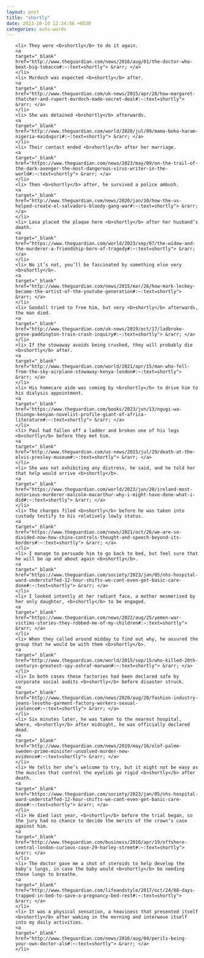 ```yaml
---
layout: post
title: "shortly"
date: 2023-10-10 12:34:56 +0530
categories: auto-words
---
```

<ol>

    <li> They were <b>shortly</b> to do it again.
    <a 
    target="_blank" 
    href="http://www.theguardian.com/news/2016/aug/01/the-doctor-who-beat-big-tobacco#:~:text=shortly"> &rarr; </a>
    </li>
    <li> Murdoch was expected <b>shortly</b> after.
    <a 
    target="_blank" 
    href="http://www.theguardian.com/uk-news/2015/apr/28/how-margaret-thatcher-and-rupert-murdoch-made-secret-deal#:~:text=shortly"> &rarr; </a>
    </li>
    <li> She was detained <b>shortly</b> afterwards.
    <a 
    target="_blank" 
    href="http://www.theguardian.com/world/2020/jul/09/mama-boko-haram-nigeria-maiduguri#:~:text=shortly"> &rarr; </a>
    </li>
    <li> Their contact ended <b>shortly</b> after her marriage.
    <a 
    target="_blank" 
    href="https://www.theguardian.com/news/2023/may/09/on-the-trail-of-the-dark-avenger-the-most-dangerous-virus-writer-in-the-world#:~:text=shortly"> &rarr; </a>
    </li>
    <li> Then <b>shortly</b> after, he survived a police ambush.
    <a 
    target="_blank" 
    href="http://www.theguardian.com/news/2020/jan/10/how-the-us-helped-create-el-salvadors-bloody-gang-war#:~:text=shortly"> &rarr; </a>
    </li>
    <li> Lasa placed the plaque here <b>shortly</b> after her husband’s death.
    <a 
    target="_blank" 
    href="https://www.theguardian.com/world/2023/sep/07/the-widow-and-the-murderer-a-friendship-born-of-tragedy#:~:text=shortly"> &rarr; </a>
    </li>
    <li> No it’s not, you’ll be fascinated by something else very <b>shortly</b>.
    <a 
    target="_blank" 
    href="http://www.theguardian.com/news/2015/mar/26/how-mark-leckey-became-the-artist-of-the-youtube-generation#:~:text=shortly"> &rarr; </a>
    </li>
    <li> Goodall tried to free him, but very <b>shortly</b> afterwards, the man died.
    <a 
    target="_blank" 
    href="http://www.theguardian.com/uk-news/2019/oct/17/ladbroke-grove-paddington-train-crash-inquiry#:~:text=shortly"> &rarr; </a>
    </li>
    <li> If the stowaway avoids being crushed, they will probably die <b>shortly</b> after.
    <a 
    target="_blank" 
    href="http://www.theguardian.com/world/2021/apr/15/man-who-fell-from-the-sky-airplane-stowaway-kenya-london#:~:text=shortly"> &rarr; </a>
    </li>
    <li> His homecare aide was coming by <b>shortly</b> to drive him to his dialysis appointment.
    <a 
    target="_blank" 
    href="https://www.theguardian.com/books/2023/jun/13/ngugi-wa-thiongo-kenyan-novelist-profile-giant-of-africa-literature#:~:text=shortly"> &rarr; </a>
    </li>
    <li> Paul had fallen off a ladder and broken one of his legs <b>shortly</b> before they met him.
    <a 
    target="_blank" 
    href="http://www.theguardian.com/us-news/2015/jul/29/death-at-the-elvis-presley-museum#:~:text=shortly"> &rarr; </a>
    </li>
    <li> She was not exhibiting any distress, he said, and he told her that help would arrive <b>shortly</b>.
    <a 
    target="_blank" 
    href="https://www.theguardian.com/world/2023/jun/20/ireland-most-notorious-murderer-malcolm-macarthur-why-i-might-have-done-what-i-did#:~:text=shortly"> &rarr; </a>
    </li>
    <li> The charges filed <b>shortly</b> before he was taken into custody testify to his relatively lowly status.
    <a 
    target="_blank" 
    href="https://www.theguardian.com/news/2021/oct/26/we-are-so-divided-now-how-china-controls-thought-and-speech-beyond-its-borders#:~:text=shortly"> &rarr; </a>
    </li>
    <li> I manage to persuade him to go back to bed, but feel sure that he will be up and about again <b>shortly</b>.
    <a 
    target="_blank" 
    href="https://www.theguardian.com/society/2023/jan/05/nhs-hospital-ward-understaffed-12-hour-shifts-we-cant-even-get-basic-care-done#:~:text=shortly"> &rarr; </a>
    </li>
    <li> I looked intently at her radiant face, a mother mesmerised by her only daughter, <b>shortly</b> to be engaged.
    <a 
    target="_blank" 
    href="https://www.theguardian.com/news/2022/aug/25/yemen-war-victims-stories-they-robbed-me-of-my-children#:~:text=shortly"> &rarr; </a>
    </li>
    <li> When they called around midday to find out why, he assured the group that he would be with them <b>shortly</b>.
    <a 
    target="_blank" 
    href="http://www.theguardian.com/world/2015/sep/15/who-killed-20th-centurys-greatest-spy-ashraf-marwan#:~:text=shortly"> &rarr; </a>
    </li>
    <li> In both cases these factories had been declared safe by corporate social audits <b>shortly</b> before disaster struck.
    <a 
    target="_blank" 
    href="http://www.theguardian.com/news/2020/aug/20/fashion-industry-jeans-lesotho-garment-factory-workers-sexual-violence#:~:text=shortly"> &rarr; </a>
    </li>
    <li> Six minutes later, he was taken to the nearest hospital, where, <b>shortly</b> after midnight, he was officially declared dead.
    <a 
    target="_blank" 
    href="http://www.theguardian.com/news/2019/may/16/olof-palme-sweden-prime-minister-unsolved-murder-new-evidence#:~:text=shortly"> &rarr; </a>
    </li>
    <li> He tells her she’s welcome to try, but it might not be easy as the muscles that control the eyelids go rigid <b>shortly</b> after death.
    <a 
    target="_blank" 
    href="https://www.theguardian.com/society/2023/jan/05/nhs-hospital-ward-understaffed-12-hour-shifts-we-cant-even-get-basic-care-done#:~:text=shortly"> &rarr; </a>
    </li>
    <li> He died last year, <b>shortly</b> before the trial began, so the jury had no chance to decide the merits of the crown’s case against him.
    <a 
    target="_blank" 
    href="http://www.theguardian.com/business/2016/apr/19/offshore-central-london-curious-case-29-harley-street#:~:text=shortly"> &rarr; </a>
    </li>
    <li> The doctor gave me a shot of steroids to help develop the baby’s lungs, in case the baby would <b>shortly</b> be needing those lungs to breathe.
    <a 
    target="_blank" 
    href="http://www.theguardian.com/lifeandstyle/2017/oct/24/88-days-trapped-in-bed-to-save-a-pregnancy-bed-rest#:~:text=shortly"> &rarr; </a>
    </li>
    <li> It was a physical sensation, a heaviness that presented itself <b>shortly</b> after waking in the morning and interwove itself into my daily activities.
    <a 
    target="_blank" 
    href="http://www.theguardian.com/news/2016/aug/04/perils-being-your-own-doctor-als#:~:text=shortly"> &rarr; </a>
    </li>